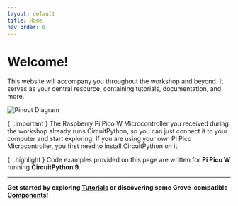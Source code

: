 ```yaml
---
layout: default
title: Home
nav_order: 0
---
```


# Welcome!

This website will accompany you throughout the workshop and beyond. It serves as your central resource, containing tutorials, documentation, and more.

![Pinout Diagram](components/grove-shield/assets/pi-pico-w-pinout.jpg)

{: .important }
The Raspberry Pi Pico W Microcontroller you received during the workshop already runs CircuitPython, so you can just connect it to your computer and start exploring. If you are using your own Pi Pico Microcontroller, you first need to install CircuitPython on it.  

{: .highlight }
Code examples provided on this page are written for **Pi Pico W** running **CircuitPython 9**.


---

**Get started by exploring [Tutorials](tutorials/) or discovering some Grove-compatible [Components](components/)!**
